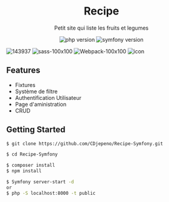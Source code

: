 <p align="center"><h1 align="center">
  Recipe
</h1>

<p align="center">
  Petit site qui liste les fruits et legumes
</p>

<p align="center">
    <img src="https://img.shields.io/badge/Version%20PHP-7.2.5-blue" alt="php version">
    <img src="https://img.shields.io/badge/version%20Symfony-5.1-green" alt="symfony version">
</p>

![143937](https://user-images.githubusercontent.com/43074465/98483568-c0d27480-2209-11eb-83f1-a5e27b48f732.png)
![sass-100x100](https://user-images.githubusercontent.com/43074465/98483226-e0b46900-2206-11eb-9529-73a273dbcdb4.png)
![Webpack-100x100](https://user-images.githubusercontent.com/43074465/98483244-f164df00-2206-11eb-899e-f7e096dc9c85.png)
![icon](https://user-images.githubusercontent.com/43074465/98969194-e5329780-250e-11eb-8b4b-40c3c1edad88.png)

## Features
- Fixtures
- Système de filtre
- Authentification Utilisateur
- Page d'aministration
- CRUD


## Getting Started
```bash
$ git clone https://github.com/CDjepeno/Recipe-Symfony.git
```
```bash
$ cd Recipe-Symfony
```
```bash
$ composer install
$ npm install
```
```bash
$ Symfony server-start -d
or
$ php -S localhost:8000 -t public
```

